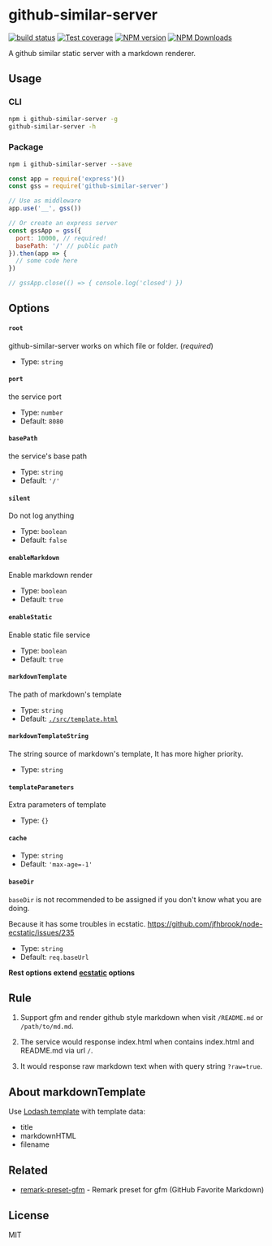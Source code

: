 # github-similar-server

[![build status](https://img.shields.io/travis/imcuttle/github-similar-server/master.svg?style=flat-square)](https://travis-ci.org/imcuttle/github-similar-server)
[![Test coverage](https://img.shields.io/codecov/c/github/imcuttle/github-similar-server.svg?style=flat-square)](https://codecov.io/github/imcuttle/github-similar-server?branch=master)
[![NPM version](https://img.shields.io/npm/v/github-similar-server.svg?style=flat-square)](https://www.npmjs.com/package/github-similar-server)
[![NPM Downloads](https://img.shields.io/npm/dm/github-similar-server.svg?style=flat-square&maxAge=43200)](https://www.npmjs.com/package/github-similar-server)

A github similar static server with a markdown renderer.

## Usage

### CLI

```bash
npm i github-similar-server -g
github-similar-server -h
```

### Package

```bash
npm i github-similar-server --save
```

```javascript
const app = require('express')()
const gss = require('github-similar-server')

// Use as middleware
app.use('__', gss())

// Or create an express server
const gssApp = gss({
  port: 10000, // required!
  basePath: '/' // public path
}).then(app => {
  // some code here
})

// gssApp.close(() => { console.log('closed') })
```

## Options

#### `root`

github-similar-server works on which file or folder. (_required_)

- Type: `string`

#### `port`

the service port

- Type: `number`
- Default: `8080`

#### `basePath`

the service's base path

- Type: `string`
- Default: `'/'`

#### `silent`

Do not log anything

- Type: `boolean`
- Default: `false`

#### `enableMarkdown`

Enable markdown render

- Type: `boolean`
- Default: `true`

#### `enableStatic`

Enable static file service

- Type: `boolean`
- Default: `true`

#### `markdownTemplate`

The path of markdown's template

- Type: `string`
- Default: [`./src/template.html`](./src/template.html)

#### `markdownTemplateString`

The string source of markdown's template, It has more higher priority. 

- Type: `string`

#### `templateParameters`

Extra parameters of template

- Type: `{}`

#### `cache`

- Type: `string`
- Default: `'max-age=-1'`

#### `baseDir`

`baseDir` is not recommended to be assigned if you don't know what you are doing.

Because it has some troubles in ecstatic. https://github.com/jfhbrook/node-ecstatic/issues/235 

- Type: `string`
- Default: `req.baseUrl`

**Rest options extend [ecstatic](https://github.com/jfhbrook/node-ecstatic) options**

## Rule

1. Support gfm and render github style markdown when visit `/README.md` or `/path/to/md.md`.

2. The service would response index.html when contains index.html and README.md via url `/`.

3. It would response raw markdown text when with query string `?raw=true`.

## About markdownTemplate

Use [Lodash.template](https://lodash.com/docs/4.17.10#template) with template data:

* title
* markdownHTML
* filename

## Related

- [remark-preset-gfm](https://github.com/imcuttle/remark-preset-gfm) - Remark preset for gfm (GitHub Favorite Markdown)

## License

MIT
